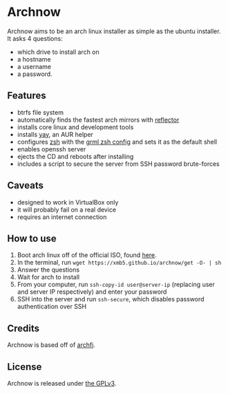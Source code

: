 # Archnow
Archnow aims to be an arch linux installer as simple as the ubuntu installer.
It asks 4 questions:
- which drive to install arch on
- a hostname
- a username
- a password.

## Features
- btrfs file system
- automatically finds the fastest arch mirrors with [reflector](https://wiki.archlinux.org/index.php/reflector)
- installs core linux and development tools
- installs [yay](https://aur.archlinux.org/packages/yay/), an AUR helper
- configures [zsh](https://wiki.archlinux.org/index.php/zsh) with the [grml zsh config](https://www.archlinux.org/packages/extra/any/grml-zsh-config/) and sets it as the default shell
- enables openssh server
- ejects the CD and reboots after installing
- includes a script to secure the server from SSH password brute-forces

## Caveats
- designed to work in VirtualBox only
- it will probably fail on a real device
- requires an internet connection

## How to use
1. Boot arch linux off of the official ISO, found [here](https://www.archlinux.org/download/).
2. In the terminal, run `wget https://xmb5.github.io/archnow/get -O- | sh`
3. Answer the questions
4. Wait for arch to install
5. From your computer, run `ssh-copy-id user@server-ip` (replacing user and server IP respectively) and enter your password
6. SSH into the server and run `ssh-secure`, which disables password authentication over SSH

## Credits
Archnow is based off of [archfi](https://github.com/MatMoul/archfi).

## License
Archnow is released under [the GPLv3](LICENSE.md).